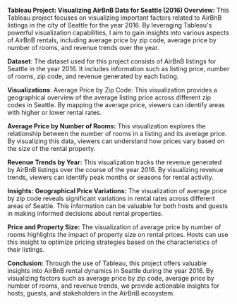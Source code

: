 **Tableau Project: Visualizing AirBnB Data for Seattle (2016)
Overview:**
This Tableau project focuses on visualizing important factors related to AirBnB listings in the city of Seattle for the year 2016. By leveraging Tableau's powerful visualization capabilities, I aim to gain insights into various aspects of AirBnB rentals, including average price by zip code, average price by number of rooms, and revenue trends over the year.

**Dataset**:
The dataset used for this project consists of AirBnB listings for Seattle in the year 2016. It includes information such as listing price, number of rooms, zip code, and revenue generated by each listing.

**Visualizations**:
Average Price by Zip Code: This visualization provides a geographical overview of the average listing price across different zip codes in Seattle. By mapping the average price, viewers can identify areas with higher or lower rental rates.

**Average Price by Number of Rooms:** This visualization explores the relationship between the number of rooms in a listing and its average price. By visualizing this data, viewers can understand how prices vary based on the size of the rental property.

**Revenue Trends by Year:** This visualization tracks the revenue generated by AirBnB listings over the course of the year 2016. By visualizing revenue trends, viewers can identify peak months or seasons for rental activity.

**Insights:
Geographical Price Variations:** The visualization of average price by zip code reveals significant variations in rental rates across different areas of Seattle. This information can be valuable for both hosts and guests in making informed decisions about rental properties.

**Price and Property Size:** The visualization of average price by number of rooms highlights the impact of property size on rental prices. Hosts can use this insight to optimize pricing strategies based on the characteristics of their listings.

**Conclusion:**
Through the use of Tableau, this project offers valuable insights into AirBnB rental dynamics in Seattle during the year 2016. By visualizing factors such as average price by zip code, average price by number of rooms, and revenue trends, we provide actionable insights for hosts, guests, and stakeholders in the AirBnB ecosystem.
